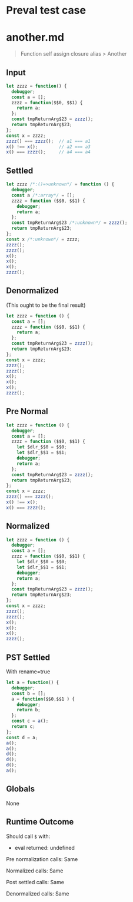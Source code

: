 # Preval test case

# another.md

> Function self assign closure alias > Another

## Input

`````js filename=intro
let zzzz = function() {
  debugger;
  const a = [];
  zzzz = function($$0, $$1) {
    return a;
  };
  const tmpReturnArg$23 = zzzz();
  return tmpReturnArg$23;
};
const x = zzzz;
zzzz() === zzzz();  // a1 === a1
x() !== x();        // a2 === a3
x() === zzzz();     // a4 === a4
`````

## Settled


`````js filename=intro
let zzzz /*:()=>unknown*/ = function () {
  debugger;
  const a /*:array*/ = [];
  zzzz = function ($$0, $$1) {
    debugger;
    return a;
  };
  const tmpReturnArg$23 /*:unknown*/ = zzzz();
  return tmpReturnArg$23;
};
const x /*:unknown*/ = zzzz;
zzzz();
zzzz();
x();
x();
x();
zzzz();
`````

## Denormalized
(This ought to be the final result)

`````js filename=intro
let zzzz = function () {
  const a = [];
  zzzz = function ($$0, $$1) {
    return a;
  };
  const tmpReturnArg$23 = zzzz();
  return tmpReturnArg$23;
};
const x = zzzz;
zzzz();
zzzz();
x();
x();
x();
zzzz();
`````

## Pre Normal


`````js filename=intro
let zzzz = function () {
  debugger;
  const a = [];
  zzzz = function ($$0, $$1) {
    let $dlr_$$0 = $$0;
    let $dlr_$$1 = $$1;
    debugger;
    return a;
  };
  const tmpReturnArg$23 = zzzz();
  return tmpReturnArg$23;
};
const x = zzzz;
zzzz() === zzzz();
x() !== x();
x() === zzzz();
`````

## Normalized


`````js filename=intro
let zzzz = function () {
  debugger;
  const a = [];
  zzzz = function ($$0, $$1) {
    let $dlr_$$0 = $$0;
    let $dlr_$$1 = $$1;
    debugger;
    return a;
  };
  const tmpReturnArg$23 = zzzz();
  return tmpReturnArg$23;
};
const x = zzzz;
zzzz();
zzzz();
x();
x();
x();
zzzz();
`````

## PST Settled
With rename=true

`````js filename=intro
let a = function() {
  debugger;
  const b = [];
  a = function($$0,$$1 ) {
    debugger;
    return b;
  };
  const c = a();
  return c;
};
const d = a;
a();
a();
d();
d();
d();
a();
`````

## Globals

None

## Runtime Outcome

Should call `$` with:
 - eval returned: undefined

Pre normalization calls: Same

Normalized calls: Same

Post settled calls: Same

Denormalized calls: Same
